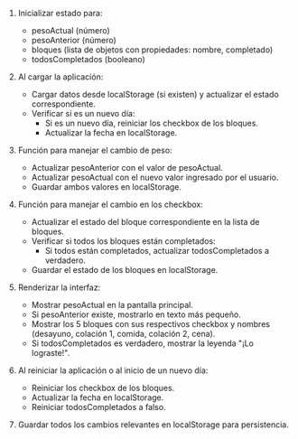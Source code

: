 1. Inicializar estado para:
   - pesoActual (número)
   - pesoAnterior (número)
   - bloques (lista de objetos con propiedades: nombre, completado)
   - todosCompletados (booleano)

2. Al cargar la aplicación:
   - Cargar datos desde localStorage (si existen) y actualizar el estado correspondiente.
   - Verificar si es un nuevo día:
     - Si es un nuevo día, reiniciar los checkbox de los bloques.
     - Actualizar la fecha en localStorage.

3. Función para manejar el cambio de peso:
   - Actualizar pesoAnterior con el valor de pesoActual.
   - Actualizar pesoActual con el nuevo valor ingresado por el usuario.
   - Guardar ambos valores en localStorage.

4. Función para manejar el cambio en los checkbox:
   - Actualizar el estado del bloque correspondiente en la lista de bloques.
   - Verificar si todos los bloques están completados:
     - Si todos están completados, actualizar todosCompletados a verdadero.
   - Guardar el estado de los bloques en localStorage.

5. Renderizar la interfaz:
   - Mostrar pesoActual en la pantalla principal.
   - Si pesoAnterior existe, mostrarlo en texto más pequeño.
   - Mostrar los 5 bloques con sus respectivos checkbox y nombres (desayuno, colación 1, comida, colación 2, cena).
   - Si todosCompletados es verdadero, mostrar la leyenda "¡Lo lograste!".

6. Al reiniciar la aplicación o al inicio de un nuevo día:
   - Reiniciar los checkbox de los bloques.
   - Actualizar la fecha en localStorage.
   - Reiniciar todosCompletados a falso.

7. Guardar todos los cambios relevantes en localStorage para persistencia.